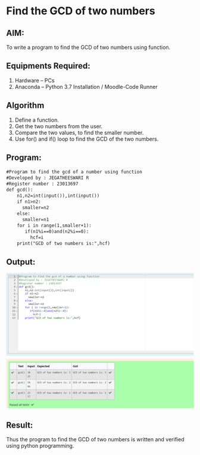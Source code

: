 # Find the GCD of two numbers

## AIM:
To write a program to find the GCD of two numbers using function.

## Equipments Required:
1. Hardware – PCs
2. Anaconda – Python 3.7 Installation / Moodle-Code Runner

## Algorithm
1. Define a function.
2. Get the two numbers from the user.
3. Compare the two values, to find the smaller number.
4. Use for() and if() loop to find the GCD of the two numbers.

## Program:
```
#Program to find the gcd of a number using function
#Developed by : JEGATHEESWARI R
#Register number : 23013697
def gcd():
    n1,n2=int(input()),int(input())
    if n1>n2:
      smaller=n2
    else:
      smaller=n1
    for i in range(1,smaller+1):
       if(n1%i==0)and(n2%i==0):
         hcf=i
    print("GCD of two numbers is:",hcf)
```

## Output:
![output](<Screenshot 2023-12-21 191308.png>)

## Result:
Thus the program to find the GCD of two numbers is written and verified using python programming.
